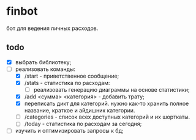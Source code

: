 # finbot

бот для ведения личных расходов.

## todo
- [x] выбрать библиотеку;
- [ ] реализовать команды:
    - [x] /start - приветственное сообщение;
    - [x] /stats - статистика по расходам:
        - [ ] реализовать генерацию диаграммы на основе статистики;
    - [x] /add <сумма> <категория> - добавить трату;
    - [x] переписать дикт для категорий. нужно как-то хранить полное название, краткое и айдишник категории.
    - [ ] /categories - список всех доступных категорий и их шорткаты.
    - [ ] /today - статистика по расходам за сегодня;
- [ ] изучить и оптимизировать запросы к бд;
